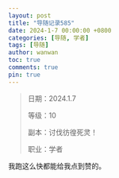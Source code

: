 ```yaml
---
layout: post
title: "导随记录585"
date: 2024-1-7 00:00:00 +0800
categories: [导随, 学者]
tags: [导随]
author: wanwan
toc: true
comments: true
pin: true
---
```

> 日期：2024.1.7
>
> 等级：10
>
> 副本：讨伐彷徨死灵！
>
> 职业：学者

我跑这么快都能给我点到赞的。